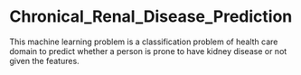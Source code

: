 # Chronical_Renal_Disease_Prediction
This machine learning problem is a classification problem of health care domain to predict whether a person is prone to have kidney disease or not given the features.

